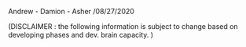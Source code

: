 Andrew - Damion - Asher /08/27/2020 

(DISCLAIMER : the following information is subject to change based on developing phases and dev. brain capacity. )
